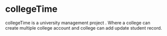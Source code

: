 # collegeTime
 collegeTime is a university management project . Where a college can create multiple college account and college can add update student record.

